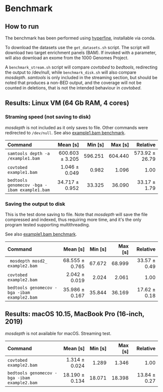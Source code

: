 # Benchmark

## How to run

The benchmark has been performed using [hyperfine](https://github.com/sharkdp/hyperfine), installable via conda.

To download the datasets use the `get_datasets.sh` script. 
The script will download two target enrichment panels (BAM).
If invoked with a parameter, will also download an exome from the 1000 Genomes Project.

A `benchmark_stream.sh` script will compare _covtobed_ to _bedtools_, redirecting the output to /dev/null,
while `benchmark_disk.sh` will also compare _mosdepth_.
_samtools_ is only included in the streaming section, but should be noted that produces a non-BED output, and the coverage will not be counted in deletions, that is not the intended behaviour in _covtobed_.

## Results: Linux VM (64 Gb RAM, 4 cores)

### Straming speed (not saving to disk)

_mosdepth_ is not included as it only saves to file. Other commands were redirected to `/dev/null`.
See also [example1.bam benchmark](stream/benchmarkStream_example1.md). 

| Command | Mean [s] | Min [s] | Max [s] | Relative |
|:---|---:|---:|---:|---:|
| `samtools depth -a /example1.bam` | 600.603 ± 3.205 | 596.251 | 604.440 | 573.92 ± 26.79 |
| `covtobed example1.bam` | 1.046 ± 0.049 | 0.982 | 1.096 | 1.00 |
| `bedtools genomecov -bga -ibam example1.bam` | 34.717 ± 0.952 | 33.325 | 36.090 | 33.17 ± 1.79 |



### Saving the output to disk

This is the test done saving to file. 
Note that _mosdepth_ will save the file compressed and indexed, thus requiring more time, 
and it's the only program tested supporting multithreading. 

See also [example1.bam benchmark](disk/benchmark2_example1.md).

| Command | Mean [s] | Min [s] | Max [s] | Relative |
|:---|---:|---:|---:|---:|
| ` mosdepth mosd2_ example2.bam` | 68.555 ± 0.765 | 67.672 | 68.999 | 33.57 ± 0.49 |
| `covtobed example2.bam` | 2.042 ± 0.019 | 2.024 | 2.061 | 1.00 |
| `bedtools genomecov -bga -ibam example2.bam` | 35.986 ± 0.167 | 35.844 | 36.169 | 17.62 ± 0.18 |

## Results: macOS 10.15, MacBook Pro (16-inch, 2019)

_mosdepth_ is not available for macOS. 
Streaming test.

| Command | Mean [s] | Min [s] | Max [s] | Relative |
|:---|---:|---:|---:|---:|
| `covtobed example2.bam` | 1.314 ± 0.024 | 1.289 | 1.346 | 1.00 |
| `bedtools genomecov -bga -ibam example2.bam` | 18.190 ± 0.134 | 18.071 | 18.398 | 13.84 ± 0.27 |
